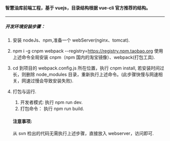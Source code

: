 

#### 智慧油库前端工程，基于 vuejs，目录结构根据 vue-cli 官方推荐的结构。

---

##### 开发环境安装步骤：

1. 安装 nodeJs、npm,准备一个 webServer(nginx、tomcat).

2. npm i -g cnpm webpack --registry=https://registry.npm.taobao.org
   使用上述命令全局安装 cnpm（npm 国内的淘宝镜像）、webpack(打包工具).

3. cd 到项目的 webpack.config.js 所在位置，执行 cnpm install,
   若安装时间过长，则删除 node_modules 目录，重新执行上述命令。(此步骤快慢与网速相关，网速过慢会导致安装失败).

4. 打包与运行.

    1. 开发者模式: 执行 npm run dev.
    2. 打包命令： 执行 npm run build.

    #### 注意事项:

    从 svn 检出的代码无需执行上述步骤，直接放入 webserver，访问即可.

